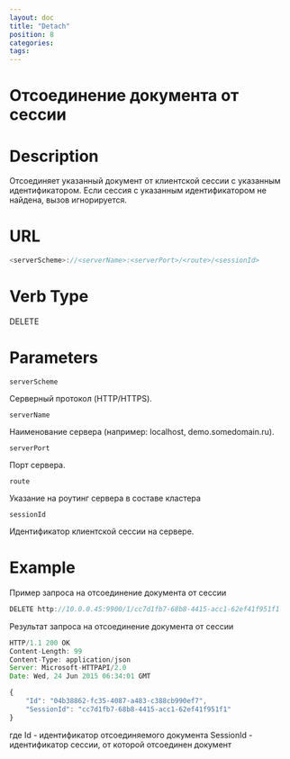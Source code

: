 ```yaml
---
layout: doc
title: "Detach"
position: 8
categories: 
tags:
---
```


# Отсоединение документа от сессии

# Description
Отсоединяет указанный документ от клиентской сессии с указанным идентификатором.
Если сессия с указанным идентификатором не найдена, вызов игнорируется.

# URL
```js
<serverScheme>://<serverName>:<serverPort>/<route>/<sessionId>
```

# Verb Type

DELETE

# Parameters

`serverScheme`

Серверный протокол (HTTP/HTTPS).

`serverName`

Наименование сервера (например: localhost, demo.somedomain.ru).

`serverPort`

Порт сервера.

`route` 

Указание на роутинг сервера в составе кластера

`sessionId`

Идентификатор клиентской сессии на сервере.

# Example

Пример запроса на отсоединение документа от сессии

```js
DELETE http://10.0.0.45:9900/1/cc7d1fb7-68b8-4415-acc1-62ef41f951f1
```

Результат запроса на отсоединение документа от сессии

```js
HTTP/1.1 200 OK
Content-Length: 99
Content-Type: application/json
Server: Microsoft-HTTPAPI/2.0
Date: Wed, 24 Jun 2015 06:34:01 GMT

{
	"Id": "04b38862-fc35-4087-a483-c388cb990ef7",
	"SessionId": "cc7d1fb7-68b8-4415-acc1-62ef41f951f1"
}
```
где Id - идентификатор отсоединяемого документа
SessionId - идентификатор сессии, от которой отсоединен документ